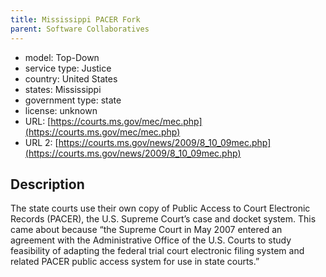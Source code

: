 ```yaml
---
title: Mississippi PACER Fork
parent: Software Collaboratives
---
```


- model: Top-Down
- service type: Justice
- country: United States
- states: Mississippi
- government type: state
- license: unknown
- URL: [https://courts.ms.gov/mec/mec.php](https://courts.ms.gov/mec/mec.php)
- URL 2: [https://courts.ms.gov/news/2009/8_10_09mec.php](https://courts.ms.gov/news/2009/8_10_09mec.php)

## Description
The state courts use their own copy of Public Access to Court Electronic Records (PACER), the U.S. Supreme Court’s case and docket system. This came about because “the Supreme Court in May 2007 entered an agreement with the Administrative Office of the U.S. Courts to study feasibility of adapting the federal trial court electronic filing system and related PACER public access system for use in state courts.”
